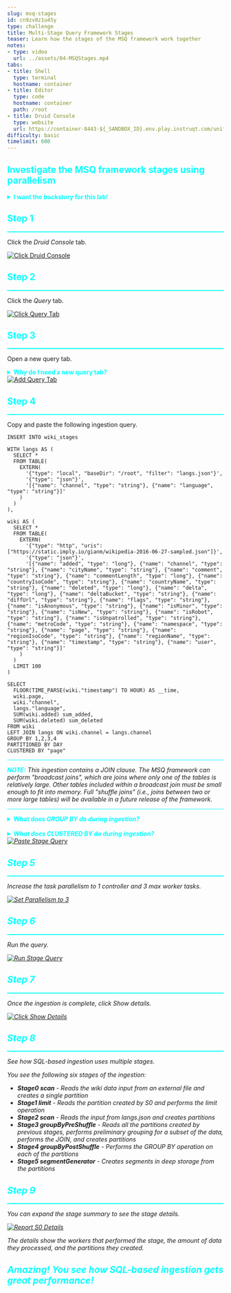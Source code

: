 ```yaml
---
slug: msq-stages
id: cn9zv0z1u45y
type: challenge
title: Multi-Stage Query Framework Stages
teaser: Learn how the stages of the MSQ framework work together
notes:
- type: video
  url: ../assets/04-MSQStages.mp4
tabs:
- title: Shell
  type: terminal
  hostname: container
- title: Editor
  type: code
  hostname: container
  path: /root
- title: Druid Console
  type: website
  url: https://container-8443-${_SANDBOX_ID}.env.play.instruqt.com/unified-console.html
difficulty: basic
timelimit: 600
---
```


<h2 style="color:cyan">Investigate the MSQ framework stages using parallelism</h2>


<details>
  <summary style="color:cyan"><b>I want the backstory for this lab!</b></summary>
<hr style="background-color:cyan">
We want to understand a bit more about the architecture and operation of the Multi-Stage Query framework.
So in this lab, we'll perform an ingestion that has several stages (due to the <i>GROUP BY</i> clause and the second <i>SELECT</i> clause).
We will also enable some parallelism among the worker tasks.
<br><br>
Once we have completed the ingestion, we will review the report of the stages and workers that performed the ingestion.
<hr style="background-color:cyan">
</details>


<h2 style="color:cyan">Step 1</h2><hr style="color:cyan;background-color:cyan;height:2px">

Click the _Druid Console_ tab.

<a href="#img-1">
  <img alt="Click Druid Console" src="../assets/ClickDruidConsole.png" />
</a>
<a href="#" class="lightbox" id="img-1">
  <img alt="Click Druid Console" src="../assets/ClickDruidConsole.png" />
</a>

<h2 style="color:cyan">Step 2</h2><hr style="color:cyan;background-color:cyan;height:2px">

Click the _Query_ tab.

<a href="#img-2">
  <img alt="Click Query Tab" src="../assets/ClickQueryTab.png" />
</a>
<a href="#" class="lightbox" id="img-2">
  <img alt="Click Query Tab" src="../assets/ClickQueryTab.png" />
</a>

<h2 style="color:cyan">Step 3</h2><hr style="color:cyan;background-color:cyan;height:2px">

Open a new query tab.

<details>
  <summary style="color:cyan"><b>Why do I need a new query tab?</b></summary>
<hr style="background-color:cyan">
Strictly speaking, you don't <i>need</i> a new tab for this query.
But, sometimes it's helpful to be able to use multiple tabs for various operations so you can refer back to previous operations and their results.
<hr style="background-color:cyan">
</details>

<a href="#img-3">
  <img alt="Add Query Tab" src="../assets/AddQueryTab.png" />
</a>
<a href="#" class="lightbox" id="img-3">
  <img alt="Add Query Tab" src="../assets/AddQueryTab.png" />
</a>


<h2 style="color:cyan">Step 4</h2><hr style="color:cyan;background-color:cyan;height:2px">

Copy and paste the following ingestion query.

```
INSERT INTO wiki_stages

WITH langs AS (
  SELECT *
  FROM TABLE(
    EXTERN(
      '{"type": "local", "baseDir": "/root", "filter": "langs.json"}',
      '{"type": "json"}',
      '[{"name": "channel", "type": "string"}, {"name": "language", "type": "string"}]'
    )
  )
),

wiki AS (
  SELECT *
  FROM TABLE(
    EXTERN(
      '{"type": "http", "uris": ["https://static.imply.io/gianm/wikipedia-2016-06-27-sampled.json"]}',
      '{"type": "json"}',
      '[{"name": "added", "type": "long"}, {"name": "channel", "type": "string"}, {"name": "cityName", "type": "string"}, {"name": "comment", "type": "string"}, {"name": "commentLength", "type": "long"}, {"name": "countryIsoCode", "type": "string"}, {"name": "countryName", "type": "string"}, {"name": "deleted", "type": "long"}, {"name": "delta", "type": "long"}, {"name": "deltaBucket", "type": "string"}, {"name": "diffUrl", "type": "string"}, {"name": "flags", "type": "string"}, {"name": "isAnonymous", "type": "string"}, {"name": "isMinor", "type": "string"}, {"name": "isNew", "type": "string"}, {"name": "isRobot", "type": "string"}, {"name": "isUnpatrolled", "type": "string"}, {"name": "metroCode", "type": "string"}, {"name": "namespace", "type": "string"}, {"name": "page", "type": "string"}, {"name": "regionIsoCode", "type": "string"}, {"name": "regionName", "type": "string"}, {"name": "timestamp", "type": "string"}, {"name": "user", "type": "string"}]'
    )
  )
  LIMIT 100
)

SELECT
  FLOOR(TIME_PARSE(wiki."timestamp") TO HOUR) AS __time,
  wiki.page,
  wiki."channel",
  langs."language",
  SUM(wiki.added) sum_added,
  SUM(wiki.deleted) sum_deleted
FROM wiki
LEFT JOIN langs ON wiki.channel = langs.channel
GROUP BY 1,2,3,4
PARTITIONED BY DAY
CLUSTERED BY "page"
```

<hr style="background-color:cyan">
<p><span style="color:cyan"><strong><em>NOTE:</em></strong></span> <i>This ingestion contains a JOIN clause.
The MSQ framework can perform "broadcast joins", which are joins where only one of the tables is relatively large.
Other tables included within a broadcast join must be small enough to fit into memory.
Full "shuffle joins" (i.e., joins between two or more large tables) will be available in a future release of the framework.</i></p>
<hr style="background-color:cyan">

<details>
  <summary style="color:cyan"><b>What does <i>GROUP BY<i/> do during ingestion?</b></summary>
<hr style="background-color:cyan">
The <i>GROUP BY<i/> clause, when used during ingestion, tells Druid to aggregate rows.
Notice in the <i>SELECT<i/> clause the use of <i>FLOOR(...TO HOUR)<i/>, which truncates the values of the timestamps to hours.
Then, the <i>GROUP BY<i/> clause allows rows within the same hour and <i>page<i/> value to be aggregated (i.e., Druid sums <i>added<i/> and <i>deleted<i/> values).
<hr style="background-color:cyan">
</details>

<br>
<details>
  <summary style="color:cyan"><b>What does <i>CLUSTERED BY<i/> do during ingestion?</b></summary>
<hr style="background-color:cyan">
The <i>CLUSTERED BY<i/> clause specifies secondary partitioning of segments.
You can read about secondary partitioning <a href="https://druid.staged.apache.org/docs/latest/ingestion/partitioning.html#secondary-partitioning" target="_blank">here</a>.
When you know the main dimensions that users will use to query, you can use these for secondary partitioning.
Secondary partitioning is useful because it improves locality which increases query performance.
<hr style="background-color:cyan">
</details>

<a href="#img-4">
  <img alt="Paste Stage Query" src="../assets/PasteStageQuery.png" />
</a>
<a href="#" class="lightbox" id="img-4">
  <img alt="Paste Stage Query" src="../assets/PasteStageQuery.png" />
</a>

<h2 style="color:cyan">Step 5</h2><hr style="color:cyan;background-color:cyan;height:2px">

Increase the task parallelism to 1 controller and 3 max worker tasks.

<a href="#img-5">
  <img alt="Set Parallelism to 3" src="../assets/SetParallel2.png" />
</a>
<a href="#" class="lightbox" id="img-5">
  <img alt="Set Parallelism to 3" src="../assets/SetParallel2.png" />
</a>

<h2 style="color:cyan">Step 6</h2><hr style="color:cyan;background-color:cyan;height:2px">

Run the query.

<a href="#img-6">
  <img alt="Run Stage Query" src="../assets/RunStageQuery.png" />
</a>
<a href="#" class="lightbox" id="img-6">
  <img alt="Run Stage Query" src="../assets/RunStageQuery.png" />
</a>

<h2 style="color:cyan">Step 7</h2><hr style="color:cyan;background-color:cyan;height:2px">

Once the ingestion is complete, click _Show details_.

<a href="#img-7">
  <img alt="Click Show Details" src="../assets/ClickShowStats.png" />
</a>
<a href="#" class="lightbox" id="img-7">
  <img alt="Click Show Details" src="../assets/ClickShowStats.png" />
</a>

<h2 style="color:cyan">Step 8</h2><hr style="color:cyan;background-color:cyan;height:2px">

See how SQL-based ingestion uses multiple stages.

You see the following six stages of the ingestion:
- <b>Stage0 scan</b> - Reads the wiki data input from an external file and creates a single partition
- <b>Stage1 limit</b> - Reads the partition created by S0 and performs the limit operation
- <b>Stage2 scan</b> - Reads the input from _langs.json_ and creates partitions
- <b>Stage3 groupByPreShuffle</b> - Reads all the partitions created by previous stages, performs preliminary grouping for a subset of the data, performs the _JOIN_, and creates partitions
- <b>Stage4 groupByPostShuffle</b> - Performs the _GROUP BY_ operation on each of the partitions
- <b>Stage5 segmentGenerator</b> - Creates segments in deep storage from the partitions

<h2 style="color:cyan">Step 9</h2><hr style="color:cyan;background-color:cyan;height:2px">

You can expand the stage summary to see the stage details.

<a href="#img-9">
  <img alt="Report S0 Details" src="../assets/ReportS0Details.png" />
</a>
<a href="#" class="lightbox" id="img-9">
  <img alt="Report S0 Details" src="../assets/ReportS0Details.png" />
</a>

The details show the workers that performed the stage, the amount of data they processed, and the partitions they created.


<h2 style="color:cyan">Amazing! You see how SQL-based ingestion gets great performance!</h2>


<style type="text/css" rel="stylesheet">
.lightbox { display: none; position: fixed; justify-content: center; align-items: center; z-index: 999; top: 0; left: 0; right: 0; bottom: 0; padding: 1rem; background: rgba(0, 0, 0, 0.8); }
.lightbox:target { display: flex; }
.lightbox img { max-height: 100% }
.thumbnail:hover {
    position:fixed;
    top:-25px;
    left:-35px;
    width:500px;
    height:auto;
    display:block;
    z-index:999;
}
</style>
